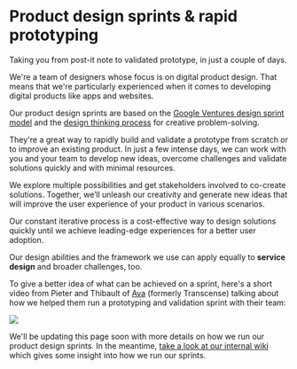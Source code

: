 # Product design sprints & rapid prototyping

Taking you from post-it note to validated prototype, in just a couple of days.

We're a team of designers whose focus is on digital product design. That means that we're particularly experienced when it comes to developing digital products like apps and websites.

Our product design sprints are based on the [Google Ventures design sprint model](http://www.gv.com/sprint/) and the [design thinking process](https://www.ideou.com/pages/design-thinking) for creative problem-solving.

They're a great way to rapidly build and validate a prototype from scratch or to improve an existing product. In just a few intense days, we can work with you and your team to develop new ideas, overcome challenges and validate solutions quickly and with minimal resources.

We explore multiple possibilities and get stakeholders involved to co-create solutions. Together, we’ll unleash our creativity and generate new ideas that will improve the user experience of your product in various scenarios.

Our constant iterative process is a cost-effective way to design solutions quickly until we achieve leading-edge experiences for a better user adoption.

Our design abilities and the framework we use can apply equally to __service design__ and broader challenges, too.

To give a better idea of what can be achieved on a sprint, here's a short video from Pieter and Thibault of [Ava](https://hanno.co/work/ava/) (formerly Transcense) talking about how we helped them run a prototyping and validation sprint with their team:

![](https://player.vimeo.com/video/134576680?title&#x3D;0&amp;byline&#x3D;0&amp;portrait&#x3D;0)

We'll be updating this page soon with more details on how we run our product design sprints. In the meantime, [take a look at our internal wiki](https://github.com/wearehanno/designthinking/wiki) which gives some insight into how we run our sprints.
